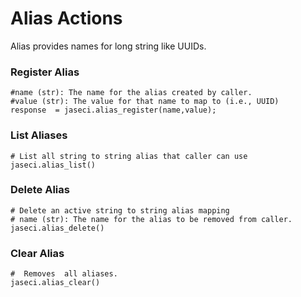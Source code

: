 # Alias Actions
Alias provides names  for long string like UUIDs.

### Register Alias
```jac
#name (str): The name for the alias created by caller.
#value (str): The value for that name to map to (i.e., UUID)
response  = jaseci.alias_register(name,value);

```
### List Aliases
```jac
# List all string to string alias that caller can use
jaseci.alias_list()

```

### Delete Alias

```jac
# Delete an active string to string alias mapping
# name (str): The name for the alias to be removed from caller.
jaseci.alias_delete()
```
### Clear Alias
```jac
#  Removes  all aliases.
jaseci.alias_clear()

```